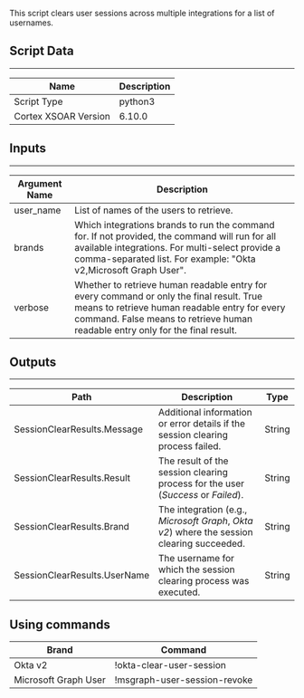 This script clears user sessions across multiple integrations for a list of usernames.

## Script Data

---

| **Name** | **Description** |
| --- | --- |
| Script Type | python3 |
| Cortex XSOAR Version | 6.10.0 |

## Inputs

---

| **Argument Name** | **Description** |
| --- | --- |
| user_name | List of names of the users to retrieve. |
| brands | Which integrations brands to run the command for. If not provided, the command will run for all available integrations.  For multi-select provide a comma-separated list. For example: "Okta v2,Microsoft Graph User". |
| verbose | Whether to retrieve human readable entry for every command or only the final result. True means to retrieve human readable entry for every command. False means to retrieve human readable entry only for the final result. |

## Outputs

---

| **Path** | **Description** | **Type** |
| --- | --- | --- |
| SessionClearResults.Message | Additional information or error details if the session clearing process failed. | String |
| SessionClearResults.Result | The result of the session clearing process for the user (*Success* or *Failed*). | String |
| SessionClearResults.Brand | The integration (e.g., *Microsoft Graph*, *Okta v2*) where the session clearing succeeded. | String |
| SessionClearResults.UserName | The username for which the session clearing process was executed. | String |

## Using commands

| **Brand** | **Command** |
| --- | --- |
| Okta v2 | !okta-clear-user-session |
| Microsoft Graph User | !msgraph-user-session-revoke |
